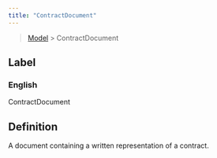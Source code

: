 ```yaml
---
title: "ContractDocument"
---
```


> [Model](../../) > ContractDocument

## Label

### English
ContractDocument


## Definition
A document containing a written representation of a contract. 


    
